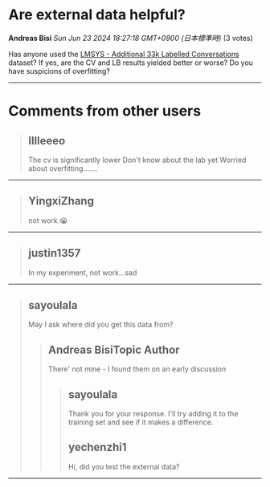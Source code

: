 # Are external data helpful? 

**Andreas Bisi** *Sun Jun 23 2024 18:27:18 GMT+0900 (日本標準時)* (3 votes)

Has anyone used the [LMSYS - Additional 33k Labelled Conversations](https://www.kaggle.com/datasets/abdullahmeda/lmsys-additional-33k-labelled-conversations) dataset? If yes, are the CV and LB results yielded better or worse? Do you have suspicions of overfitting?



---

 # Comments from other users

> ## lllleeeo
> 
> The cv is significantly lower Don't know about the lab yet Worried about overfitting…….
> 
> 
> 


---

> ## YingxiZhang
> 
> not work.😭
> 
> 
> 


---

> ## justin1357
> 
> In my experiment, not work…sad
> 
> 
> 


---

> ## sayoulala
> 
> May I ask where did you get this data from?
> 
> 
> 
> > ## Andreas BisiTopic Author
> > 
> > There' not mine - I found them on an early discussion
> > 
> > 
> > 
> > > ## sayoulala
> > > 
> > > Thank you for your response. I'll try adding it to the training set and see if it makes a difference.
> > > 
> > > 
> > > 
> > > ## yechenzhi1
> > > 
> > > Hi, did you test the external data? 
> > > 
> > > 
> > > 


---

